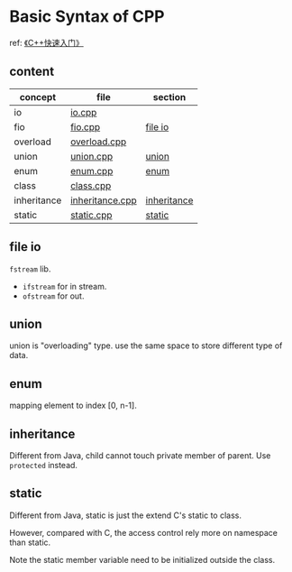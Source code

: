 # Basic Syntax of CPP

ref: [《C++快速入门》](https://www.bilibili.com/video/BV1Ps411w73m/)

## content

| concept     | file                                     | section                     |
| ----------- | ---------------------------------------- | --------------------------- |
| io          | [io.cpp](./src/io.cpp)                   |                             |
| fio         | [fio.cpp](./src/fio.cpp)                 | [file io](#file-io)         |
| overload    | [overload.cpp](./src/overload.cpp)       |                             |
| union       | [union.cpp](./src/union.cpp)             | [union](#union)             |
| enum        | [enum.cpp](./src/enum.cpp)               | [enum](#enum)               |
| class       | [class.cpp](./src/class.cpp)             |                             |
| inheritance | [inheritance.cpp](./src/inheritance.cpp) | [inheritance](#inheritance) |
| static      | [static.cpp](./src/static.cpp)           | [static](#static)           |

## file io

`fstream` lib.

- `ifstream` for in stream.
- `ofstream` for out.

## union

union is "overloading" type. use the same space to store different type of data.

## enum

mapping element to index [0, n-1].

## inheritance

Different from Java, child cannot touch private member of parent. Use `protected` instead.

## static

Different from Java, static is just the extend C's static to class.

However, compared with C, the access control rely more on namespace than static.

Note the static member variable need to be initialized outside the class.
